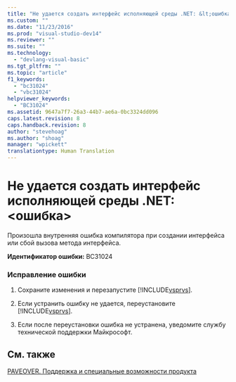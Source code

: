 ```yaml
---
title: "Не удается создать интерфейс исполняющей среды .NET: &lt;ошибка&gt; | Microsoft Docs"
ms.custom: ""
ms.date: "11/23/2016"
ms.prod: "visual-studio-dev14"
ms.reviewer: ""
ms.suite: ""
ms.technology: 
  - "devlang-visual-basic"
ms.tgt_pltfrm: ""
ms.topic: "article"
f1_keywords: 
  - "bc31024"
  - "vbc31024"
helpviewer_keywords: 
  - "BC31024"
ms.assetid: 9647a7f7-26a3-44b7-ae6a-0bc3324dd096
caps.latest.revision: 8
caps.handback.revision: 8
author: "stevehoag"
ms.author: "shoag"
manager: "wpickett"
translationtype: Human Translation
---
```

# Не удается создать интерфейс исполняющей среды .NET: &lt;ошибка&gt;
Произошла внутренняя ошибка компилятора при создании интерфейса или сбой вызова метода интерфейса.  
  
 **Идентификатор ошибки:** BC31024  
  
### Исправление ошибки  
  
1.  Сохраните изменения и перезапустите [!INCLUDE[vsprvs](../../csharp/includes/vsprvs_md.md)].  
  
2.  Если устранить ошибку не удается, переустановите [!INCLUDE[vsprvs](../../csharp/includes/vsprvs_md.md)].  
  
3.  Если после переустановки ошибка не устранена, уведомите службу технической поддержки Майкрософт.  
  
## См. также  
 [PAVEOVER. Поддержка и специальные возможности продукта](http://msdn.microsoft.com/ru-ru/14e1d293-7b6d-40a6-bf3e-a92f8ee6c88c)